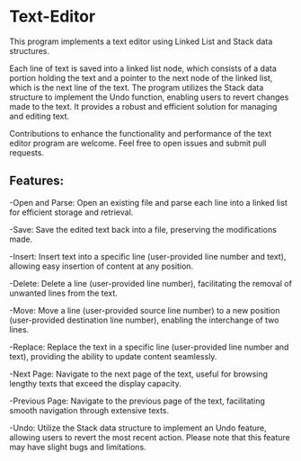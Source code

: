 # Text-Editor
This program implements a text editor using Linked List and Stack data structures.

Each line of text is saved into a linked list node, which consists of a data portion holding the text and a pointer to the next node of the linked list, which is the next line of the text. The program utilizes the Stack data structure to implement the Undo function, enabling users to revert changes made to the text. It provides a robust and efficient solution for managing and editing text.

Contributions to enhance the functionality and performance of the text editor program are welcome. Feel free to open issues and submit pull requests.

## Features:

-Open and Parse: Open an existing file and parse each line into a linked list for efficient storage and retrieval.

-Save: Save the edited text back into a file, preserving the modifications made.

-Insert: Insert text into a specific line (user-provided line number and text), allowing easy insertion of content at any position.

-Delete: Delete a line (user-provided line number), facilitating the removal of unwanted lines from the text.

-Move: Move a line (user-provided source line number) to a new position (user-provided destination line number), enabling the interchange of two lines.

-Replace: Replace the text in a specific line (user-provided line number and text), providing the ability to update content seamlessly.

-Next Page: Navigate to the next page of the text, useful for browsing lengthy texts that exceed the display capacity.

-Previous Page: Navigate to the previous page of the text, facilitating smooth navigation through extensive texts.

-Undo: Utilize the Stack data structure to implement an Undo feature, allowing users to revert the most recent action. Please note that this feature may have slight bugs and limitations.
